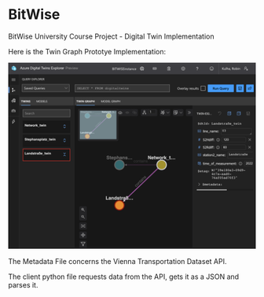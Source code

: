 # BitWise
BitWise University Course Project - Digital Twin Implementation


Here is the Twin Graph Prototye Implementation:

<img src="AzureDTExplorer with Real Time Data.png" width="600" />


The Metadata File concerns the Vienna Transportation Dataset API. 

The client python file requests data from the API, gets it as a JSON and parses it. 
